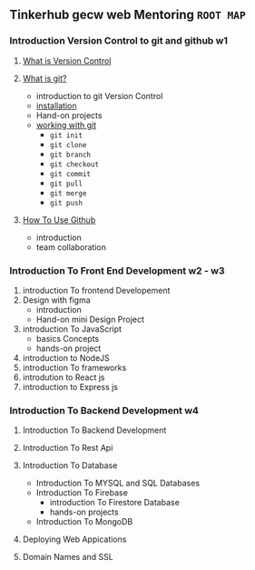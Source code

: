 ## Tinkerhub gecw web Mentoring  ```ROOT MAP ```

### Introduction Version Control to git and github w1
1. [What is Version Control](https://youtu.be/Yc8sCSeMhi4)
2. [What is git?](https://youtu.be/2ReR1YJrNOM)
    - introduction to git Version Control
    - [installation](https://youtu.be/E6-YSidPCu0)
    - Hand-on projects
    - [working with git](https://youtu.be/b5oQZdzA37I)
        - ```git init``` 
        - ```git clone```
        - ```git branch```
        - ```git checkout```
        - ```git commit```
        - ```git pull```
        - ```git merge```
        - ```git push```
      
3. [How To Use Github](https://youtu.be/w3jLJU7DT5E)
    - introduction
    - team collaboration
   

### Introduction To Front End Development w2 - w3

1. introduction To frontend Developement
2. Design with figma
    - introduction
    - Hand-on mini Design Project
3. introduction To JavaScript
    - basics Concepts
    - hands-on project
4. introduction to NodeJS
5. introduction To frameworks
6. introdution to React js
7. introduction to Express js
    
    
### Introduction To Backend Development w4

1. Introduction To Backend Development
2. Introduction To Rest Api
3. Introduction To Database
   - Introduction To MYSQL and SQL Databases
   - Introduction To Firebase
      - introduction To Firestore Database
      - hands-on projects
   - Introduction To MongoDB


4. Deploying Web Appications
5. Domain Names and SSL
